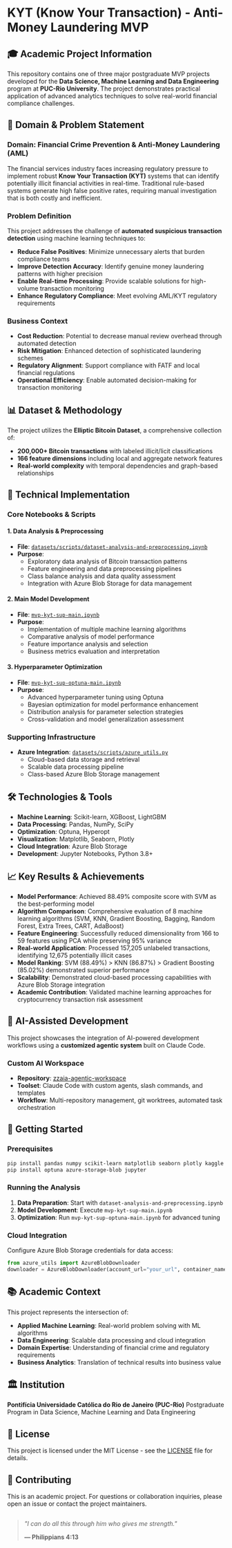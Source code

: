 # KYT (Know Your Transaction) - Anti-Money Laundering MVP

## 🎓 **Academic Project Information**
This repository contains one of three major postgraduate MVP projects developed for the **Data Science, Machine Learning and Data Engineering** program at **PUC-Rio University**. The project demonstrates practical application of advanced analytics techniques to solve real-world financial compliance challenges.

## 🎯 **Domain & Problem Statement**

### **Domain: Financial Crime Prevention & Anti-Money Laundering (AML)**
The financial services industry faces increasing regulatory pressure to implement robust **Know Your Transaction (KYT)** systems that can identify potentially illicit financial activities in real-time. Traditional rule-based systems generate high false positive rates, requiring manual investigation that is both costly and inefficient.

### **Problem Definition**
This project addresses the challenge of **automated suspicious transaction detection** using machine learning techniques to:

- **Reduce False Positives**: Minimize unnecessary alerts that burden compliance teams
- **Improve Detection Accuracy**: Identify genuine money laundering patterns with higher precision
- **Enable Real-time Processing**: Provide scalable solutions for high-volume transaction monitoring
- **Enhance Regulatory Compliance**: Meet evolving AML/KYT regulatory requirements

### **Business Context**
- **Cost Reduction**: Potential to decrease manual review overhead through automated detection
- **Risk Mitigation**: Enhanced detection of sophisticated laundering schemes
- **Regulatory Alignment**: Support compliance with FATF and local financial regulations
- **Operational Efficiency**: Enable automated decision-making for transaction monitoring

## 📊 **Dataset & Methodology**

The project utilizes the **Elliptic Bitcoin Dataset**, a comprehensive collection of:
- **200,000+ Bitcoin transactions** with labeled illicit/licit classifications
- **166 feature dimensions** including local and aggregate network features
- **Real-world complexity** with temporal dependencies and graph-based relationships

## 🔬 **Technical Implementation**

### **Core Notebooks & Scripts**

#### 1. **Data Analysis & Preprocessing**
- **File**: [`datasets/scripts/dataset-analysis-and-preprocessing.ipynb`](./datasets/scripts/dataset-analysis-and-preprocessing.ipynb)
- **Purpose**:
  - Exploratory data analysis of Bitcoin transaction patterns
  - Feature engineering and data preprocessing pipelines
  - Class balance analysis and data quality assessment
  - Integration with Azure Blob Storage for data management

#### 2. **Main Model Development**
- **File**: [`mvp-kyt-sup-main.ipynb`](./mvp-kyt-sup-main.ipynb)
- **Purpose**:
  - Implementation of multiple machine learning algorithms
  - Comparative analysis of model performance
  - Feature importance analysis and selection
  - Business metrics evaluation and interpretation

#### 3. **Hyperparameter Optimization**
- **File**: [`mvp-kyt-sup-optuna-main.ipynb`](./mvp-kyt-sup-optuna-main.ipynb)
- **Purpose**:
  - Advanced hyperparameter tuning using Optuna
  - Bayesian optimization for model performance enhancement
  - Distribution analysis for parameter selection strategies
  - Cross-validation and model generalization assessment

### **Supporting Infrastructure**
- **Azure Integration**: [`datasets/scripts/azure_utils.py`](./datasets/scripts/azure_utils.py)
  - Cloud-based data storage and retrieval
  - Scalable data processing pipeline
  - Class-based Azure Blob Storage management

## 🛠 **Technologies & Tools**

- **Machine Learning**: Scikit-learn, XGBoost, LightGBM
- **Data Processing**: Pandas, NumPy, SciPy
- **Optimization**: Optuna, Hyperopt
- **Visualization**: Matplotlib, Seaborn, Plotly
- **Cloud Integration**: Azure Blob Storage
- **Development**: Jupyter Notebooks, Python 3.8+

## 📈 **Key Results & Achievements**

- **Model Performance**: Achieved 88.49% composite score with SVM as the best-performing model
- **Algorithm Comparison**: Comprehensive evaluation of 8 machine learning algorithms (SVM, KNN, Gradient Boosting, Bagging, Random Forest, Extra Trees, CART, AdaBoost)
- **Feature Engineering**: Successfully reduced dimensionality from 166 to 59 features using PCA while preserving 95% variance
- **Real-world Application**: Processed 157,205 unlabeled transactions, identifying 12,675 potentially illicit cases
- **Model Ranking**: SVM (88.49%) > KNN (86.87%) > Gradient Boosting (85.02%) demonstrated superior performance
- **Scalability**: Demonstrated cloud-based processing capabilities with Azure Blob Storage integration
- **Academic Contribution**: Validated machine learning approaches for cryptocurrency transaction risk assessment

## 🤖 AI-Assisted Development

This project showcases the integration of AI-powered development workflows using a **customized agentic system** built on Claude Code.

### Custom AI Workspace
- **Repository**: [zzaia-agentic-workspace](https://github.com/zzaia/zzaia-agentic-workspace)
- **Toolset**: Claude Code with custom agents, slash commands, and templates 
- **Workflow**: Multi-repository management, git worktrees, automated task orchestration

## 🚀 **Getting Started**

### **Prerequisites**
```bash
pip install pandas numpy scikit-learn matplotlib seaborn plotly kaggle
pip install optuna azure-storage-blob jupyter
```

### **Running the Analysis**
1. **Data Preparation**: Start with `dataset-analysis-and-preprocessing.ipynb`
2. **Model Development**: Execute `mvp-kyt-sup-main.ipynb`
3. **Optimization**: Run `mvp-kyt-sup-optuna-main.ipynb` for advanced tuning

### **Cloud Integration**
Configure Azure Blob Storage credentials for data access:
```python
from azure_utils import AzureBlobDownloader
downloader = AzureBlobDownloader(account_url="your_url", container_name="your_container")
```

## 📚 **Academic Context**

This project represents the intersection of:
- **Applied Machine Learning**: Real-world problem solving with ML algorithms
- **Data Engineering**: Scalable data processing and cloud integration
- **Domain Expertise**: Understanding of financial crime and regulatory requirements
- **Business Analytics**: Translation of technical results into business value

## 🏛 **Institution**
**Pontifícia Universidade Católica do Rio de Janeiro (PUC-Rio)**
Postgraduate Program in Data Science, Machine Learning and Data Engineering

## 📝 **License**
This project is licensed under the MIT License - see the [LICENSE](LICENSE) file for details.

## 🤝 **Contributing**
This is an academic project. For questions or collaboration inquiries, please open an issue or contact the project maintainers.

##
> *"I can do all this through him who gives me strength."*
>
> **— Philippians 4:13**
